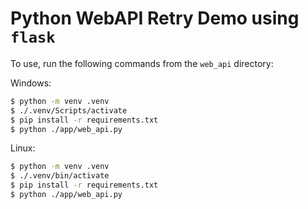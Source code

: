 # Python WebAPI Retry Demo using `flask`

To use, run the following commands from the `web_api` directory:

Windows: 

```bash
$ python -m venv .venv
$ ./.venv/Scripts/activate
$ pip install -r requirements.txt
$ python ./app/web_api.py
```

Linux: 

```bash
$ python -m venv .venv
$ ./.venv/bin/activate
$ pip install -r requirements.txt
$ python ./app/web_api.py
```
